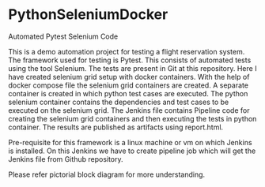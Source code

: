 # PythonSeleniumDocker
Automated Pytest Selenium Code

This is a demo automation project for testing a flight reservation system.
The framework used for testing is Pytest.
This consists of automated tests using the tool Selenium. 
The tests are present in Git at this repository.
Here I have created selenium grid setup with docker containers.
With the help of docker compose file the selenium grid containers are created.
A separate container is created in which python test cases are executed.
The python selenium container contains the dependencies and test cases to be executed on the selenium grid.
The Jenkins file contains Pipeline code for creating the selenium grid containers and then executing the tests in python container.
The results are published as artifacts using report.html.

Pre-requisite for this framework is a linux machine or vm on which Jenkins is installed.
On this Jenkins we have to create pipeline job which will get the Jenkins file from Github repository.

Please refer pictorial block diagram for more understanding.
